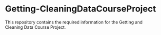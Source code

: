 Getting-CleaningDataCourseProject
=================================

This repository contains the required information for the Getting and Cleaning Data Course Project.
